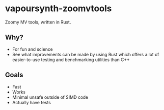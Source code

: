 # vapoursynth-zoomvtools

Zoomy MV tools, written in Rust.

## Why?

- For fun and science
- See what improvements can be made by using Rust which offers a lot of easier-to-use testing and benchmarking utilities than C++

## Goals

- Fast
- Works
- Minimal unsafe outside of SIMD code
- Actually have tests
